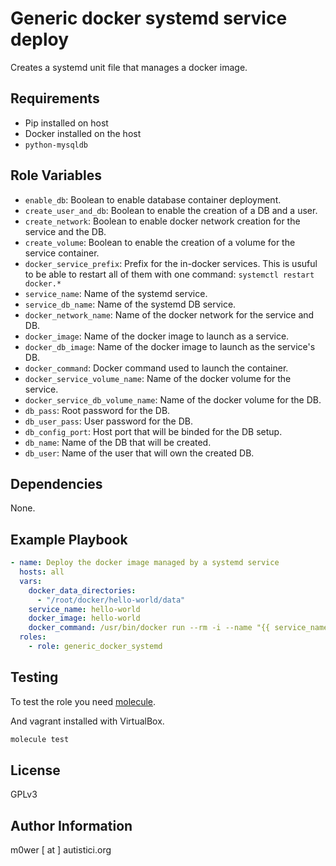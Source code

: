 Generic docker systemd service deploy
=====================================

Creates a systemd unit file that manages a docker image.

Requirements
------------

* Pip installed on host
* Docker installed on the host
* `python-mysqldb`

Role Variables
--------------

* `enable_db`: Boolean to enable database container deployment.
* `create_user_and_db`: Boolean to enable the creation of a DB and a user.
* `create_network`: Boolean to enable docker network creation for the service
and the DB.
* `create_volume`: Boolean to enable the creation of a volume for the service
container.
* `docker_service_prefix`: Prefix for the in-docker services.
	This is usuful to be able to restart all of them with one command:
	`systemctl restart docker.*`
* `service_name`: Name of the systemd service.
* `service_db_name`: Name of the systemd DB service.
* `docker_network_name`: Name of the docker network for the service and DB.
* `docker_image`: Name of the docker image to launch as a service.
* `docker_db_image`: Name of the docker image to launch as the service's DB.
* `docker_command`: Docker command used to launch the container.
* `docker_service_volume_name`: Name of the docker volume for the service.
* `docker_service_db_volume_name`: Name of the docker volume for the DB.
* `db_pass`: Root password for the DB.
* `db_user_pass`: User password for the DB.
* `db_config_port`: Host port that will be binded for the DB setup.
* `db_name`: Name of the DB that will be created.
* `db_user`: Name of the user that will own the created DB.

Dependencies
------------

None.

Example Playbook
----------------

```yaml
- name: Deploy the docker image managed by a systemd service
  hosts: all
  vars:
    docker_data_directories:
      - "/root/docker/hello-world/data"
    service_name: hello-world
    docker_image: hello-world
    docker_command: /usr/bin/docker run --rm -i --name "{{ service_name }}" "{{ docker_image }}"
  roles:
    - role: generic_docker_systemd
```

Testing
-------

To test the role you need [molecule](http://molecule.readthedocs.io/en/latest/).

And vagrant installed with VirtualBox.

```bash
molecule test
```

License
-------

GPLv3

Author Information
------------------

m0wer [ at ] autistici.org
